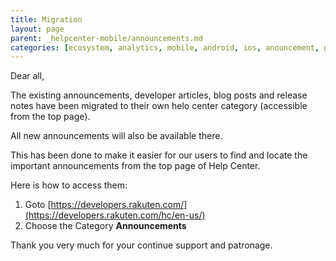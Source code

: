```yaml
---
title: Migration
layout: page
parent: _helpcenter-mobile/announcements.md
categories: [ecosystem, analytics, mobile, android, ios, anouncement, general, rem, sdk, migration]
---
```



Dear all,

The existing announcements, developer articles, blog posts and release notes have been migrated to their own helo center category (accessible from the top page). 

All new announcements will also be available there.

This has been done to make it easier for our users to find and locate the important announcements from the top page of Help Center.

Here is how to access them:

1. Goto [https://developers.rakuten.com/](https://developers.rakuten.com/hc/en-us/)
2. Choose the Category **Announcements**

Thank you very much for your continue support and patronage.